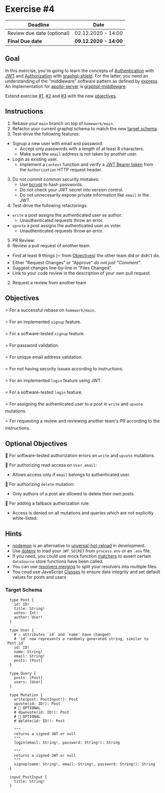 # Exercise #4

| Deadline                   | Date                   |
| -------------------------- | ---------------------- |
| Review due date (optional) | 02.12.2020 - 14:00     |
| **Final Due date**         | **09.12.2020 - 14:00** |

## Goal

In this exercise, you're going to learn the concepts of [Authentication](https://en.wikipedia.org/wiki/Authentication) with [JWT](https://jwt.io/) and [Authorization](https://en.wikipedia.org/wiki/Authorization) with [graphql-shield](https://github.com/maticzav/graphql-shield). For the latter, you need an understanding of the "middleware" software pattern as defined by [express](https://github.com/maticzav/graphql-shield). An implementation for [apollo-server](https://github.com/apollographql/apollo-server) is [graphql-middleware](https://github.com/prisma-labs/graphql-middleware).

Extend exercise [#1](../1), [#2](../2) and [#3](../3) with the new [objectives](#objectives).

## Instructions

1. Rebase your `main` branch on top of `homework/main`.
2. Refactor your current graphql schema to match the new [target schema](#target-schema).
3. Test-drive the following features:
  * Signup a new user with email and password.
    * Accept only passwords with a length of at least 8 characters.
    * Make sure the `email` address is not taken by another user.
  * Login as existing user.
    * Implement a `context` function and verify a [JWT Bearer token](https://jwt.io/introduction/) from the `Authorization` HTTP request header.
3. Do not commit common security mistakes:
    * Use [bcrypt](https://www.npmjs.com/package/bcrypt) to hash passwords.
    * Do not check your JWT secret into version control.
    * Do not unnecesarily expose private information like `email` in the JWT.
4. Test-drive the following refactorings:
  * `write` a post assigns the authenticated user as author.
    * Unauthenticated requests throw an error.
  * `upvote` a post assigns the authenticated user as voter.
    * Unauthenticated requests throw an error.
5. PR Review:
  1. Review a pull request of another team.
   * Find at least 6 things (:star: from [Objectives](#objectives)) the other team did or didn't do.
   * Either "Request Changes" or "Approve" *do not just "Comment"*.
   * Suggest changes line-by-line in "Files Changed".
   * Link to your code review in the description of your own pull request.
  2. Request a review from another team

## Objectives

:star: For a successful rebase on `homework/main`.

:star: For an implemented `signup` feature.

:star: For a software-tested `signup` feature.

:star: For password validation.

:star: For unique email address validation.

:star: For not having security issues according to instructions.

:star: For an implemented `login` feature using JWT.

:star: For a software-tested `login` feature.

:star: For assigning the authenticated user to a post in `write` and `upvote` mutations.

:star: For requesting a review and reviewing another team's PR according to the instructions.

## Optional Objectives

:rocket: For software-tested authorization errors on `write` and `upvote` mutations.

:rocket: For authorizing read access on `User.email`:
  * Allows access only if `email` belongs to authenticated user.

:rocket: For authorizing `delete` mutation:
  * Only authors of a post are allowed to delete their own posts.

:rocket: For adding a fallback authorization rule:
  * Access is denied on all mutations and queries which are not explicitly white-listed.

## Hints

* [nodemon](https://www.npmjs.com/package/nodemon) is an alternative to [unversal-hot-reload](https://www.npmjs.com/package/universal-hot-reload) in development.
* Use [dotenv](https://www.npmjs.com/package/dotenv) to load your `JWT_SECRET` from `process.env` or an `.env` file.
* If you need, you could use mock function [matchers](https://jestjs.io/docs/en/mock-functions#custom-matchers) to assert certain `dataSource` store functions have been called.
* You can use [resolvers merging](https://www.graphql-tools.com/docs/merge-resolvers/) to split your resolvers into multiple files.
* You coud use JavaScript [Classes](https://developer.mozilla.org/en-US/docs/Web/JavaScript/Reference/Classes) to ensure data integrity and set default values for posts and users

### Target Schema

```gql
  type Post {
    id: ID!
    title: String!
    votes: Int!
    author: User!
  }

  type User {
    # ⚠️ attributes `id` and `name` have changed!
    # `id` now represents a randomly generated string, similar to `Post.id`
    id: ID!
    name: String!
    email: String!
    posts: [Post]
  }

  type Query {
    posts: [Post]
    users: [User]
  }

  type Mutation {
    write(post: PostInput!): Post
    upvote(id: ID!): Post
    # 🚀 OPTIONAL
    # downvote(id: ID!): Post
    # 🚀 OPTIONAL
    # delete(id: ID!): Post

    """
    returns a signed JWT or null
    """
    login(email: String!, password: String!): String

    """
    returns a signed JWT or null
    """
    signup(name: String!, email: String!, password: String!): String
  }

  input PostInput {
    title: String!
  }
```
